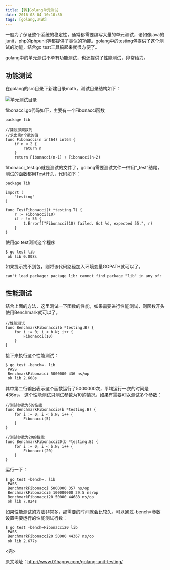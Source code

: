 ```yaml
---
title: [转]Golang单元测试
date: 2016-08-04 10:10:30
tags: [golang,测试]
---
```

一般为了保证整个系统的稳定性，通常都需要编写大量的单元测试，诸如像java的junit，php的phpunit等都提供了类似的功能。<!-- more -->golang中的testing包提供了这个测试的功能，结合go test工具搞起来就很方便了。

golang中的单元测试不单有功能测试，也还提供了性能测试，非常给力。

## 功能测试
在golang的src目录下新建目录math，测试目录结构如下：

![单元测试目录](http://cdn.01happy.com/wp-content/uploads/2015/06/golang%E5%8D%95%E5%85%83%E6%B5%8B%E8%AF%95%E7%9B%AE%E5%BD%95.png)

fibonacci.go代码如下，主要有一个Fibonacci函数

```golang
package lib
 
//斐波那契数列
//求出第n个数的值
func Fibonacci(n int64) int64 {
    if n < 2 {
        return n
    }
    return Fibonacci(n-1) + Fibonacci(n-2)
```
fibonacci_test.go就是测试的文件了，golang需要测试文件一律用”_test”结尾，测试的函数都用Test开头，代码如下： 

```golang
package lib
 
import (
    "testing"
)
 
func TestFibonacci(t *testing.T) {
    r := Fibonacci(10)
    if r != 55 {
        t.Errorf("Fibonacci(10) failed. Got %d, expected 55.", r)
    }
}
```

使用go test测试这个程序

```golang
$ go test lib
 ok lib 0.008s
```

如果提示找不到包，则将该代码路径加入环境变量GOPATH就可以了。

```golang
can't load package: package lib: cannot find package "lib" in any of:
```

## 性能测试
结合上面的方法，这里测试一下函数的性能，如果需要进行性能测试，则函数开头使用Benchmark就可以了。

```golang
//性能测试
func BenchmarkFibonacci(b *testing.B) {
    for i := 0; i < b.N; i++ {
        Fibonacci(10)
    }
}
```

接下来执行这个性能测试：

```golang
$ go test -bench=. lib
 PASS
 BenchmarkFibonacci 5000000 436 ns/op
 ok lib 2.608s
```

其中第二行输出表示这个函数运行了5000000次，平均运行一次的时间是436ns。
这个性能测试只测试参数为10的情况。如果有需要可以测试多个参数：

```golang
//测试参数为5的性能
func BenchmarkFibonacci5(b *testing.B) {
    for i := 0; i < b.N; i++ {
        Fibonacci(5)
    }
}
 
//测试参数为20的性能
func BenchmarkFibonacci20(b *testing.B) {
    for i := 0; i < b.N; i++ {
        Fibonacci(20)
    }
}
```

运行一下： 

```golang
$ go test -bench=. lib
 PASS
 BenchmarkFibonacci 5000000 357 ns/op
 BenchmarkFibonacci5 100000000 29.5 ns/op
 BenchmarkFibonacci20 50000 44688 ns/op
 ok lib 7.824s
```

如果性能测试的方法非常多，那需要的时间就会比较久。可以通过-bench=参数设置需要运行的性能测试行数： 

```golang
$ go test -bench=Fibonacci20 lib
 PASS
 BenchmarkFibonacci20 50000 44367 ns/op
 ok lib 2.677s
```
<完>

原文地址：http://www.01happy.com/golang-unit-testing/
